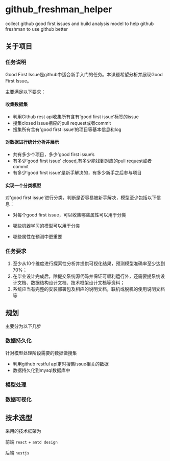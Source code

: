 # github_freshman_helper
collect github good first issues and build analysis model to help github freshman to use github better

## 关于项目

### 任务说明

Good First Issue是github中适合新手入门的任务。本课题希望分析并展现Good First Issue。

主要满足以下要求：

#### 收集数据集

- 利用Github rest api收集所有含有’good first issue’标签的issue
- 搜集closed issue相应的pull request或者commit
- 搜集所有含有’good first issue’的项目等基本信息和log

#### 对数据进行统计分析并展示

- 共有多少个项目，多少’good first issue’s
- 有多少’good first issue’ closed,有多少能找到对应的pull request或者commit
- 有多少’good first issue’是新手解决的，有多少新手之后参与项目

#### 实现一个分类模型

对’good first issue’进行分类，判断是否容易被新手解决，模型至少包括以下信息：
- 对每个good first issue，可以收集哪些属性可以用于分类

- 哪些机器学习的模型可以用于分类

- 哪些属性在预测中更重要

    

### 任务要求

1. 至少从10个维度进行探索性分析并提供可视化结果，预测模型准确率至少达到70%；
2. 在毕业设计完成后，除提交系统源代码并保证可顺利运行外，还需要提系统设计文档、数据结构设计文档、技术框架设计文档等资料； 
3. 系统应当有完整的安装部署包及相应的说明文档，联机或脱机的使用说明文档等



## 规划

主要分为以下几步

### 数据持久化

针对模型处理阶段需要的数据做搜集

- 利用github restful api定时搜集issue相关的数据
- 数据持久化到mysql数据库中

### 模型处理

### 数据可视化



## 技术选型

采用的技术框架为

前端 ```react``` + ```antd design```

后端 ```nestjs```

